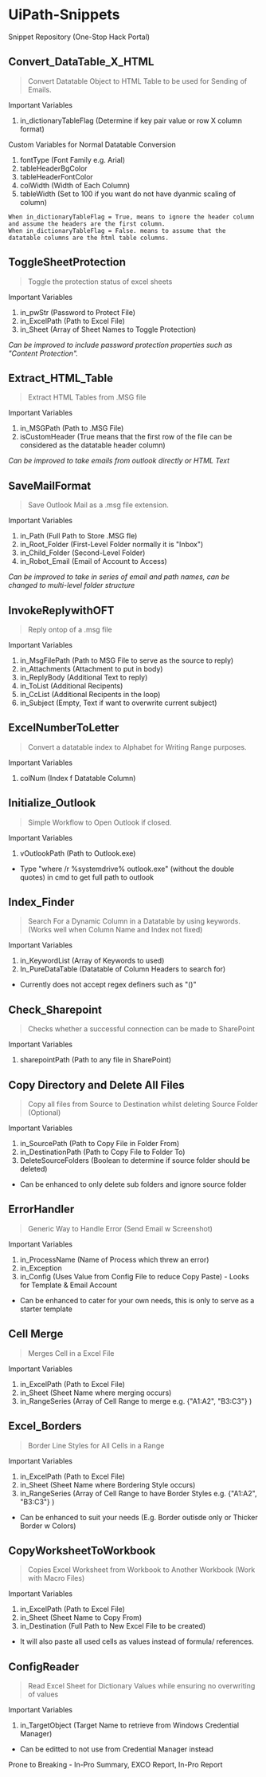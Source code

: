 # UiPath-Snippets
Snippet Repository (One-Stop Hack Portal)

## Convert_DataTable_X_HTML

> Convert Datatable Object to HTML Table to be used for Sending of Emails.

Important Variables
1. in_dictionaryTableFlag (Determine if key pair value or row X column format)

Custom Variables for Normal Datatable Conversion
1. fontType (Font Family e.g. Arial)
2. tableHeaderBgColor
3. tableHeaderFontColor
4. colWidth (Width of Each Column)
5. tableWidth (Set to 100 if you want do not have dyanmic scaling of column)

```
When in_dictionaryTableFlag = True, means to ignore the header column and assume the headers are the first column.
When in_dictionaryTableFlag = False. means to assume that the datatable columns are the html table columns.
```

## ToggleSheetProtection

> Toggle the protection status of excel sheets

Important Variables
1. in_pwStr (Password to Protect File)
2. in_ExcelPath (Path to Excel File)
3. in_Sheet (Array of Sheet Names to Toggle Protection)

*Can be improved to include password protection properties such as "Content Protection".*

## Extract_HTML_Table

> Extract HTML Tables from .MSG file

Important Variables
1. in_MSGPath (Path to .MSG File)
2. isCustomHeader (True means that the first row of the file can be considered as the datatable header column)

*Can be improved to take emails from outlook directly or HTML Text*

## SaveMailFormat

> Save Outlook Mail as a .msg file extension.

Important Variables
1. in_Path (Full Path to Store .MSG fle)
2. in_Root_Folder (First-Level Folder normally it is "Inbox")
3. in_Child_Folder (Second-Level Folder)
4. in_Robot_Email (Email of Account to Access)

*Can be improved to take in series of email and path names, can be changed to multi-level folder structure*

## InvokeReplywithOFT

> Reply ontop of a .msg file

Important Variables
1. in_MsgFilePath (Path to MSG File to serve as the source to reply)
2. in_Attachments (Attachment to put in body)
3. in_ReplyBody (Additional Text to reply)
4. in_ToList (Additional Recipents)
5. in_CcList (Additional Recipents in the loop)
6. in_Subject (Empty, Text if want to overwrite current subject)

## ExcelNumberToLetter

> Convert a datatable index to Alphabet for Writing Range purposes.

Important Variables
1. colNum (Index f Datatable Column)

## Initialize_Outlook

> Simple Workflow to Open Outlook if closed.

Important Variables
1. vOutlookPath (Path to Outlook.exe)

* Type "where /r %systemdrive% outlook.exe" (without the double quotes) in cmd to get full path to outlook

## Index_Finder

> Search For a Dynamic Column in a Datatable by using keywords. (Works well when Column Name and Index not fixed)

Important Variables
1. in_KeywordList (Array of Keywords to used)
2. In_PureDataTable (Datatable of Column Headers to search for)

* Currently does not accept regex definers such as "()"

## Check_Sharepoint

> Checks whether a successful connection can be made to SharePoint

Important Variables
1. sharepointPath (Path to any file in SharePoint)

## Copy Directory and Delete All Files

> Copy all files from Source to Destination whilst deleting Source Folder (Optional)

Important Variables
1. in_SourcePath (Path to Copy File in Folder From)
2. in_DestinationPath (Path to Copy File to Folder To)
3. DeleteSourceFolders (Boolean to determine if source folder should be deleted)

* Can be enhanced to only delete sub folders and ignore source folder

## ErrorHandler

> Generic Way to Handle Error (Send Email w Screenshot)

Important Variables
1. in_ProcessName (Name of Process which threw an error)
2. in_Exception 
3. in_Config (Uses Value from Config File to reduce Copy Paste) - Looks for Template & Email Account

* Can be enhanced to cater for your own needs, this is only to serve as a starter template

## Cell Merge

> Merges Cell in a Excel File

Important Variables
1. in_ExcelPath (Path to Excel File)
2. in_Sheet (Sheet Name where merging occurs)
3. in_RangeSeries (Array of Cell Range to merge e.g. {"A1:A2", "B3:C3"} )

## Excel_Borders

> Border Line Styles for All Cells in a Range

Important Variables
1. in_ExcelPath (Path to Excel File)
2. in_Sheet (Sheet Name where Bordering Style occurs)
3. in_RangeSeries (Array of Cell Range to have Border Styles e.g. {"A1:A2", "B3:C3"} )

* Can be enhanced to suit your needs (E.g. Border outisde only or Thicker Border w Colors)

## CopyWorksheetToWorkbook

> Copies Excel Worksheet from Workbook to Another Workbook (Work with Macro Files)

Important Variables
1. in_ExcelPath (Path to Excel File)
2. in_Sheet (Sheet Name to Copy From)
3. in_Destination (Full Path to New Excel File to be created)

* It will also paste all used cells as values instead of formula/ references.

## ConfigReader

> Read Excel Sheet for Dictionary Values while ensuring no overwriting of values

Important Variables
1. in_TargetObject (Target Name to retrieve from Windows Credential Manager)

* Can be editted to not use from Credential Manager instead

Prone to Breaking - In-Pro Summary, EXCO Report, In-Pro Report